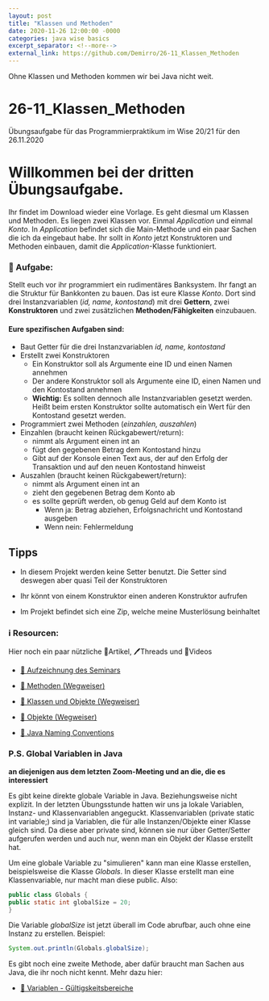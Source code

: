```yaml
---
layout: post
title: "Klassen und Methoden"
date: 2020-11-26 12:00:00 -0000
categories: java wise basics
excerpt_separator: <!--more-->
external_link: https://github.com/Demirro/26-11_Klassen_Methoden
---
```

Ohne Klassen und Methoden kommen wir bei Java nicht weit.
<!--more-->

# 26-11_Klassen_Methoden
Übungsaufgabe für das Programmierpraktikum im Wise 20/21 für den 26.11.2020

# Willkommen bei der dritten Übungsaufgabe.

Ihr findet im Download wieder eine Vorlage. Es geht diesmal um Klassen und Methoden. Es liegen zwei Klassen vor. Einmal *Application* und einmal *Konto*. In *Application* befindet sich die Main-Methode und ein paar Sachen die ich da eingebaut habe. Ihr sollt in *Konto* jetzt Konstruktoren und Methoden einbauen, damit die *Application*-Klasse funktioniert.

### 📝 Aufgabe:

Stellt euch vor ihr programmiert ein rudimentäres Banksystem. Ihr fangt an die Struktur für Bankkonten zu bauen. Das ist eure Klasse *Konto*. Dort sind drei Instanzvariablen (*id, name, kontostand*) mit drei **Gettern**, zwei **Konstruktoren** und zwei zusätzlichen **Methoden/Fähigkeiten** einzubauen.

#### Eure spezifischen Aufgaben sind:
- Baut Getter für die drei Instanzvariablen *id, name, kontostand*
- Erstellt zwei Konstruktoren
  - Ein Konstruktor soll als Argumente eine ID und einen Namen annehmen
  - Der andere Konstruktor soll als Argumente eine ID, einen Namen und den Kontostand annehmen
  - **Wichtig:** Es sollten dennoch alle Instanzvariablen gesetzt werden. Heißt beim ersten Konstruktor sollte automatisch ein Wert für den Kontostand gesetzt werden.
- Programmiert zwei Methoden (*einzahlen, auszahlen*)
- Einzahlen (braucht keinen Rückgabewert/return):
  - nimmt als Argument einen int an
  - fügt den gegebenen Betrag dem Kontostand hinzu
  - Gibt auf der Konsole einen Text aus, der auf den Erfolg der Transaktion und auf den neuen Kontostand hinweist
- Auszahlen (braucht keinen Rückgabewert/return):
  - nimmt als Argument einen int an
  - zieht den gegebenen Betrag dem Konto ab
  - es sollte geprüft werden, ob genug Geld auf dem Konto ist
    - Wenn ja: Betrag abziehen, Erfolgsnachricht und Kontostand ausgeben
    - Wenn nein: Fehlermeldung
  

## Tipps
- In diesem Projekt werden keine Setter benutzt. Die Setter sind deswegen aber quasi Teil der Konstruktoren
- Ihr könnt von einem Konstruktor einen anderen Konstruktor aufrufen

- Im Projekt befindet sich eine Zip, welche meine Musterlösung beinhaltet
    
### ℹ️ Resourcen:
Hier noch ein paar nützliche 📃Artikel, 🖊️Threads und 🎥Videos

- [🎥 Aufzeichnung des Seminars](https://www.ilias.uni-koeln.de/ilias/ilias.php?ref_id=3638292&eid=458d2edf-ddf9-48bd-be52-331242cf4681&cmd=streamVideo&cmdClass=xoctplayergui&cmdNode=wn:os:17u:185&baseClass=ilrepositorygui)
- [📃 Methoden (Wegweiser)](https://github.com/DH-Cologne/java-wegweiser/blob/master/articles/Methoden.md)
- [📃 Klassen und Objekte (Wegweiser)](https://github.com/DH-Cologne/java-wegweiser/blob/master/articles/OOP-Klassen-und-Objekte.md)
- [📃 Objekte (Wegweiser)](https://github.com/DH-Cologne/java-wegweiser/blob/master/articles/Objekte-I-Initialisierung-Members-Zugriff.md)

- [📃 Java Naming Conventions](https://github.com/DH-Cologne/java-wegweiser/blob/master/articles/Naming-Conventions.md)


### P.S. Global Variablen in Java
**an diejenigen aus dem letzten Zoom-Meeting und an die, die es interessiert**

Es gibt keine direkte globale Variable in Java. Beziehungsweise nicht explizit. In der letzten Übungsstunde hatten wir uns ja lokale Variablen, Instanz- und Klassenvariablen angeguckt. Klassenvariablen (private static int variable;) sind ja Variablen, die für alle Instanzen/Objekte einer Klasse gleich sind. Da diese aber private sind, können sie nur über Getter/Setter aufgerufen werden und auch nur, wenn man ein Objekt der Klasse erstellt hat.

Um eine globale Variable zu "simulieren" kann man eine Klasse erstellen, beispielsweise die Klasse *Globals*. In dieser Klasse erstellt man eine Klassenvariable, nur macht man diese public. Also:
```java
public class Globals {
public static int globalSize = 20;
}
```
Die Variable *globalSize* ist jetzt überall im Code abrufbar, auch ohne eine Instanz zu erstellen. Beispiel:
```java
System.out.println(Globals.globalSize);
```
Es gibt noch eine zweite Methode, aber dafür braucht man Sachen aus Java, die ihr noch nicht kennt.
Mehr dazu hier:
- [📃 Variablen - Gültigskeitsbereiche](http://java-latte.blogspot.com/2014/01/global-variable-vs-class-variable-vs.html)
